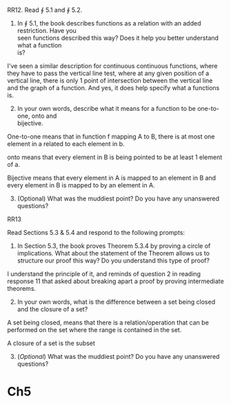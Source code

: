 RR12. Read ∮ 5.1 and ∮ 5.2.  
1. In ∮ 5.1, the book describes functions as a relation with an added restriction. Have you  
seen functions described this way? Does it help you better understand what a function  
is?  

I've seen a similar description for continuous continuous functions, where they have to pass the vertical line test, where at any given position of a vertical line, there is only 1 point of intersection between the vertical line and the graph of a function. And yes, it does help specify what a functions is.

2. In your own words, describe what it means for a function to be one-to-one, onto and  
bijective.  

One-to-one means that in function f mapping A to B, there is at most one element in a related to each element in b.

onto means  that every element in B is being pointed to be at least 1 element of a.

Bijective means that every element in A is mapped to an element in B and every element in B is mapped to by an element in A.

3. (Optional) What was the muddiest point? Do you have any unanswered questions?


RR13   

Read Sections 5.3 & 5.4 and respond to the following prompts:

1.  In Section 5.3, the book proves Theorem 5.3.4 by proving a circle of implications. What about the statement of the Theorem allows us to structure our proof this way? Do you understand this type of proof?

I understand the principle of it, and reminds of question 2 in reading response 11 that asked about breaking apart a proof by proving intermediate theorems.

2.  In your own words, what is the difference between a set being closed and the closure of a set?

A set being closed, means that there is a relation/operation that can be performed on the set where the range is contained in the set.

A closure of a set is the subset 

3.  (_Optional_) What was the muddiest point? Do you have any unanswered questions?



# Ch5 